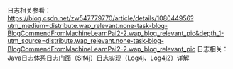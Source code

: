 日志相关参看：https://blog.csdn.net/zw547779770/article/details/108044956?utm_medium=distribute.wap_relevant.none-task-blog-BlogCommendFromMachineLearnPai2-2.wap_blog_relevant_pic&depth_1-utm_source=distribute.wap_relevant.none-task-blog-BlogCommendFromMachineLearnPai2-2.wap_blog_relevant_pic
日志相关：Java日志体系日志门面（Slf4j）日志实现（Log4j、Log4j2）详解
